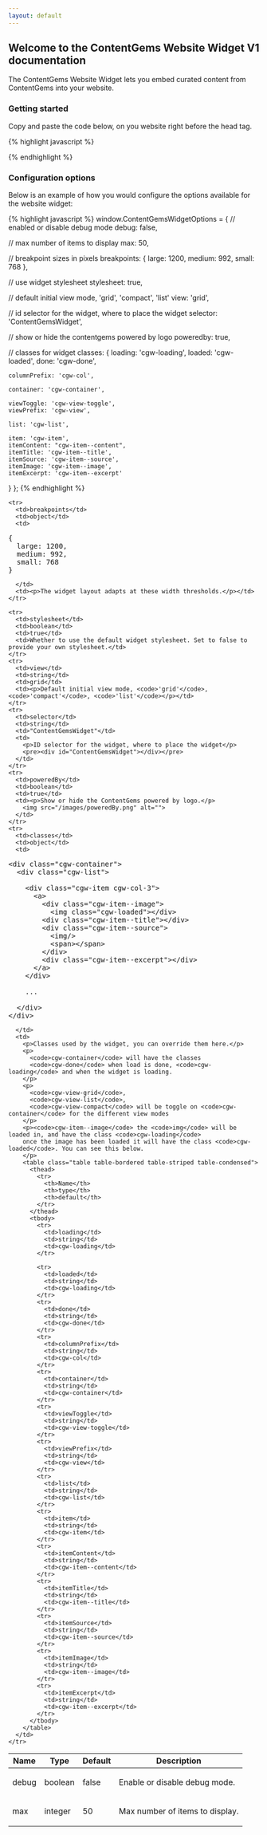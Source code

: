 ```yaml
---
layout: default
---
```


## Welcome to the ContentGems Website Widget V1 documentation

The ContentGems Website Widget lets you embed curated content from
ContentGems into your website.

### Getting started

Copy and paste the code below, on you website right before the head tag.


{% highlight javascript %}
<div id="ContentGemsWidget"></div>

<script>
window.ContentGemsWidgetOptions = {
  feed_id: 'YOUR_FEED_ID'
}

!function(){function t(){var t=a.createElement("script");t.type="text/javascript",t.async=!0,t.src="https://assets.contentgems.com/website-widget/1.1.0/website-widget.js";var e=a.getElementsByTagName("script")[0];e.parentNode.insertBefore(t,e)}var e=window,a=document;e.attachEvent?e.attachEvent("onload",t):e.addEventListener("load",t,!1)}();
</script>
{% endhighlight %}


### Configuration options

Below is an example of how you would configure the options available for the website widget:

{% highlight javascript %}
window.ContentGemsWidgetOptions = {
  // enabled or disable debug mode
  debug: false,

  // max number of items to display
  max: 50,

  // breakpoint sizes in pixels
  breakpoints: {
    large: 1200,
    medium: 992,
    small: 768
  },

  // use widget stylesheet
  stylesheet: true,

  // default initial view mode, 'grid', 'compact', 'list'
  view: 'grid',

  // id selector for the widget, where to place the widget
  selector: 'ContentGemsWidget',

  // show or hide the contentgems powered by logo
  poweredby: true,

  // classes for widget
  classes: {
    loading: 'cgw-loading',
    loaded: 'cgw-loaded',
    done: 'cgw-done',

    columnPrefix: 'cgw-col',

    container: 'cgw-container',

    viewToggle: 'cgw-view-toggle',
    viewPrefix: 'cgw-view',

    list: 'cgw-list',

    item: 'cgw-item',
    itemContent: "cgw-item--content",
    itemTitle: 'cgw-item--title',
    itemSource: 'cgw-item--source',
    itemImage: 'cgw-item--image',
    itemExcerpt: 'cgw-item--excerpt'
  }
};
{% endhighlight %}

<div class="table-responsive">
<table class="table table-bordered table-striped">
  <thead>
    <tr>
      <th>Name</th>
      <th>Type</th>
      <th>Default</th>
      <th>Description</th>
    </tr>
  </thead>
  <tbody>
    <tr>
      <td>debug</td>
      <td>boolean</td>
      <td>false</td>
      <td><p>Enable or disable debug mode.</p></td>
    </tr>
    <tr>
      <td>max</td>
      <td>integer</td>
      <td>50</td>
      <td><p>Max number of items to display.</p></td>
    </tr>

    <tr>
      <td>breakpoints</td>
      <td>object</td>
      <td>
<pre>{
  large: 1200,
  medium: 992,
  small: 768
}</pre>
      </td>
      <td><p>The widget layout adapts at these width thresholds.</p></td>
    </tr>

    <tr>
      <td>stylesheet</td>
      <td>boolean</td>
      <td>true</td>
      <td>Whether to use the default widget stylesheet. Set to false to provide your own stylesheet.</td>
    </tr>
    <tr>
      <td>view</td>
      <td>string</td>
      <td>grid</td>
      <td><p>Default initial view mode, <code>'grid'</code>, <code>'compact'</code>, <code>'list'</code></p></td>
    </tr>
    <tr>
      <td>selector</td>
      <td>string</td>
      <td>"ContentGemsWidget"</td>
      <td>
        <p>ID selector for the widget, where to place the widget</p>
        <pre><div id="ContentGemsWidget"></div></pre>
      </td>
    </tr>
    <tr>
      <td>poweredBy</td>
      <td>boolean</td>
      <td>true</td>
      <td><p>Show or hide the ContentGems powered by logo.</p>
        <img src="/images/poweredBy.png" alt="">
      </td>
    </tr>
    <tr>
      <td>classes</td>
      <td>object</td>
      <td>
<pre>&lt;div class="cgw-container"&gt;
  &lt;div class="cgw-list"&gt;

    &lt;div class="cgw-item cgw-col-3"&gt;
      &lt;a&gt;
        &lt;div class="cgw-item--image"&gt;
          &lt;img class="cgw-loaded"&gt;&lt;/div&gt;
        &lt;div class="cgw-item--title"&gt;&lt;/div&gt;
        &lt;div class="cgw-item--source"&gt;
          &lt;img/&gt;
          &lt;span&gt;&lt;/span&gt;
        &lt;/div&gt;
        &lt;div class="cgw-item--excerpt"&gt;&lt;/div&gt;
      &lt;/a&gt;
    &lt;/div&gt;

    ...

  &lt;/div&gt;
&lt;/div&gt;</pre>
      </td>
      <td>
        <p>Classes used by the widget, you can override them here.</p>
        <p>
          <code>cgw-container</code> will have the classes
          <code>cgw-done</code> when load is done, <code>cgw-loading</code> and when the widget is loading.
        </p>
        <p>
          <code>cgw-view-grid</code>,
          <code>cgw-view-list</code>,
          <code>cgw-view-compact</code> will be toggle on <code>cgw-container</code> for the different view modes
        </p>
        <p><code>cgw-item--image</code> the <code>img</code> will be loaded in, and have the class <code>cgw-loading</code>
        once the image has been loaded it will have the class <code>cgw-loaded</code>. You can see this below.
        </p>
        <table class="table table-bordered table-striped table-condensed">
          <thead>
            <tr>
              <th>Name</th>
              <th>type</th>
              <th>default</th>
            </tr>
          </thead>
          <tbody>
            <tr>
              <td>loading</td>
              <td>string</td>
              <td>cgw-loading</td>
            </tr>

            <tr>
              <td>loaded</td>
              <td>string</td>
              <td>cgw-loading</td>
            </tr>
            <tr>
              <td>done</td>
              <td>string</td>
              <td>cgw-done</td>
            </tr>
            <tr>
              <td>columnPrefix</td>
              <td>string</td>
              <td>cgw-col</td>
            </tr>
            <tr>
              <td>container</td>
              <td>string</td>
              <td>cgw-container</td>
            </tr>
            <tr>
              <td>viewToggle</td>
              <td>string</td>
              <td>cgw-view-toggle</td>
            </tr>
            <tr>
              <td>viewPrefix</td>
              <td>string</td>
              <td>cgw-view</td>
            </tr>
            <tr>
              <td>list</td>
              <td>string</td>
              <td>cgw-list</td>
            </tr>
            <tr>
              <td>item</td>
              <td>string</td>
              <td>cgw-item</td>
            </tr>
            <tr>
              <td>itemContent</td>
              <td>string</td>
              <td>cgw-item--content</td>
            </tr>
            <tr>
              <td>itemTitle</td>
              <td>string</td>
              <td>cgw-item--title</td>
            </tr>
            <tr>
              <td>itemSource</td>
              <td>string</td>
              <td>cgw-item--source</td>
            </tr>
            <tr>
              <td>itemImage</td>
              <td>string</td>
              <td>cgw-item--image</td>
            </tr>
            <tr>
              <td>itemExcerpt</td>
              <td>string</td>
              <td>cgw-item--excerpt</td>
            </tr>
          </tbody>
        </table>
      </td>
    </tr>
  </tbody>
</table>
</div>
